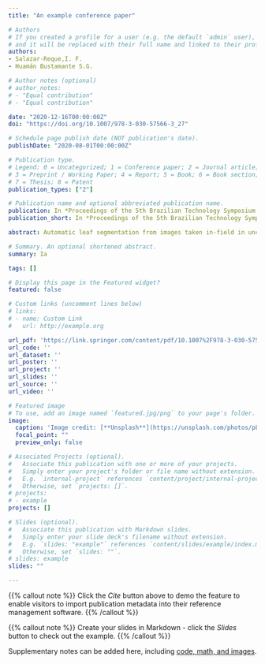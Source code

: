 ```yaml
---
title: "An example conference paper"

# Authors
# If you created a profile for a user (e.g. the default `admin` user), write the username (folder name) here 
# and it will be replaced with their full name and linked to their profile.
authors:
- Salazar-Reque,I. F.
- Huamán Bustamante S.G.

# Author notes (optional)
# author_notes:
# - "Equal contribution"
# - "Equal contribution"

date: "2020-12-16T00:00:00Z"
doi: "https://doi.org/10.1007/978-3-030-57566-3_27"

# Schedule page publish date (NOT publication's date).
publishDate: "2020-08-01T00:00:00Z"

# Publication type.
# Legend: 0 = Uncategorized; 1 = Conference paper; 2 = Journal article;
# 3 = Preprint / Working Paper; 4 = Report; 5 = Book; 6 = Book section;
# 7 = Thesis; 8 = Patent
publication_types: ["2"]

# Publication name and optional abbreviated publication name.
publication: In *Proceedings of the 5th Brazilian Technology Symposium. Smart Innovation, Systems and Technologies, vol 202. Springer, Cham.*
publication_short: In *Proceedings of the 5th Brazilian Technology Symposium.*

abstract: Automatic leaf segmentation from images taken in-field in uncontrolled conditions is a very important problem that has not been properly reviewed and that is crucial due to its possible use as a previous step in classification algorithms that can be used in agriculture applications. In this work, a CNN architecture (LinkNet) was trained to solve the isolated leaf segmentation problem under natural conditions. To do so, an open dataset has been modified and augmented, using rotations, shearing, and artificial illumination changes, in order to have a proper amount of imagery for training and validation. We have tested the CNN in two different datasets: The first belongs to the original open dataset that shares some visual characteristics with training and validation dataset. The second one contained its own imagery from a different set (images from different plants and with different illumination conditions) in order to evaluate the CNN model generalization. We obtained a mean Intersection Over Union (IoU) value of 0.90 for the first test and a 0.92 for the second one. An analysis of these results has been made and some problems regarding classification applications were commented.

# Summary. An optional shortened abstract.
summary: Ia

tags: []

# Display this page in the Featured widget?
featured: false

# Custom links (uncomment lines below)
# links:
# - name: Custom Link
#   url: http://example.org

url_pdf: 'https://link.springer.com/content/pdf/10.1007%2F978-3-030-57566-3_27.pdf'
url_code: ''
url_dataset: ''
url_poster: ''
url_project: ''
url_slides: ''
url_source: ''
url_video: ''

# Featured image
# To use, add an image named `featured.jpg/png` to your page's folder. 
image:
  caption: 'Image credit: [**Unsplash**](https://unsplash.com/photos/pLCdAaMFLTE)'
  focal_point: ""
  preview_only: false

# Associated Projects (optional).
#   Associate this publication with one or more of your projects.
#   Simply enter your project's folder or file name without extension.
#   E.g. `internal-project` references `content/project/internal-project/index.md`.
#   Otherwise, set `projects: []`.
# projects:
# - example
projects: []

# Slides (optional).
#   Associate this publication with Markdown slides.
#   Simply enter your slide deck's filename without extension.
#   E.g. `slides: "example"` references `content/slides/example/index.md`.
#   Otherwise, set `slides: ""`.
# slides: example
slides: ""

---
```


{{% callout note %}}
Click the *Cite* button above to demo the feature to enable visitors to import publication metadata into their reference management software.
{{% /callout %}}

{{% callout note %}}
Create your slides in Markdown - click the *Slides* button to check out the example.
{{% /callout %}}

Supplementary notes can be added here, including [code, math, and images](https://wowchemy.com/docs/writing-markdown-latex/).
